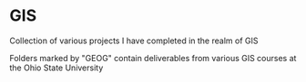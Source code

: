 # GIS

Collection of various projects I have completed in the realm of GIS

Folders marked by "GEOG" contain deliverables from various GIS courses at the Ohio State University
